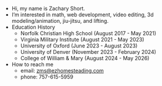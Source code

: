 - Hi, my name is Zachary Short.
- I’m interested in math, web development, video editing, 3d modeling/animation, jiu-jitsu, and lifting.
- Education History
    - Norfolk Christian High School (August 2017 - May 2021)
    - Virginia Military Institute (August 2021 - May 2023)
    - University of Oxford (June 2023 - August 2023)
    - University of Denver (November 2023 - February 2024)
    - College of William & Mary (August 2024 - May 2026)
- How to reach me
    - email: zms@ezhomesteading.com
    - phone: 757-615-5959
